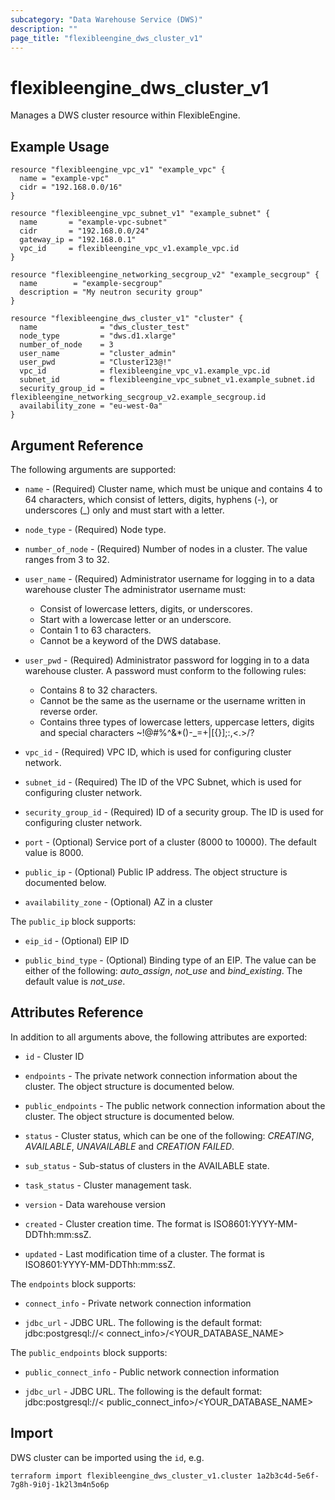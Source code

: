 ```yaml
---
subcategory: "Data Warehouse Service (DWS)"
description: ""
page_title: "flexibleengine_dws_cluster_v1"
---
```


# flexibleengine_dws_cluster_v1

Manages a DWS cluster resource within FlexibleEngine.

## Example Usage

```hcl
resource "flexibleengine_vpc_v1" "example_vpc" {
  name = "example-vpc"
  cidr = "192.168.0.0/16"
}

resource "flexibleengine_vpc_subnet_v1" "example_subnet" {
  name       = "example-vpc-subnet"
  cidr       = "192.168.0.0/24"
  gateway_ip = "192.168.0.1"
  vpc_id     = flexibleengine_vpc_v1.example_vpc.id
}

resource "flexibleengine_networking_secgroup_v2" "example_secgroup" {
  name        = "example-secgroup"
  description = "My neutron security group"
}

resource "flexibleengine_dws_cluster_v1" "cluster" {
  name              = "dws_cluster_test"
  node_type         = "dws.d1.xlarge"
  number_of_node    = 3
  user_name         = "cluster_admin"
  user_pwd          = "Cluster123@!"
  vpc_id            = flexibleengine_vpc_v1.example_vpc.id
  subnet_id         = flexibleengine_vpc_subnet_v1.example_subnet.id
  security_group_id = flexibleengine_networking_secgroup_v2.example_secgroup.id
  availability_zone = "eu-west-0a"
}
```

## Argument Reference

The following arguments are supported:

* `name` - (Required) Cluster name, which must be unique and contains 4 to 64
    characters, which consist of letters, digits, hyphens (-), or underscores
    (_) only and must start with a letter.

* `node_type` - (Required) Node type.

* `number_of_node` - (Required) Number of nodes in a cluster. The value ranges
    from 3 to 32.

* `user_name` - (Required) Administrator username for logging in to a data
    warehouse cluster The administrator username must:
    - Consist of lowercase letters, digits, or underscores.
    - Start with a lowercase letter or an underscore.
    - Contain 1 to 63 characters.
    - Cannot be a keyword of the DWS database.

* `user_pwd` - (Required) Administrator password for logging in to a data
    warehouse cluster. A password must conform to the following rules:
    - Contains 8 to 32 characters.
    - Cannot be the same as the username or the username written in reverse order.
    - Contains three types of lowercase letters, uppercase letters, digits and
      special characters ~!@#%^&*()-_=+|[{}];:,<.>/?

* `vpc_id` - (Required) VPC ID, which is used for configuring cluster network.

* `subnet_id` - (Required) The ID of the VPC Subnet, which is used for configuring cluster network.

* `security_group_id` - (Required) ID of a security group. The ID is used for
    configuring cluster network.

* `port` - (Optional) Service port of a cluster (8000 to 10000). The default
    value is 8000.

* `public_ip` - (Optional) Public IP address. The object structure is documented below.

* `availability_zone` - (Optional) AZ in a cluster

The `public_ip` block supports:

* `eip_id` - (Optional) EIP ID

* `public_bind_type` - (Optional) Binding type of an EIP. The value can be
    either of the following: *auto_assign*, *not_use* and *bind_existing*.
    The default value is *not_use*.

## Attributes Reference

In addition to all arguments above, the following attributes are exported:

* `id` - Cluster ID

* `endpoints` - The private network connection information about the cluster.
    The object structure is documented below.

* `public_endpoints` - The public network connection information about the cluster.
    The object structure is documented below.

* `status` - Cluster status, which can be one of the following: *CREATING*, *AVAILABLE*, *UNAVAILABLE* and *CREATION FAILED*.

* `sub_status` - Sub-status of clusters in the AVAILABLE state.

* `task_status` - Cluster management task.

* `version` - Data warehouse version

* `created` - Cluster creation time. The format is
    ISO8601:YYYY-MM-DDThh:mm:ssZ.

* `updated` - Last modification time of a cluster. The format is
    ISO8601:YYYY-MM-DDThh:mm:ssZ.

The `endpoints` block supports:

* `connect_info` - Private network connection information

* `jdbc_url` - JDBC URL. The following is the default format:
    jdbc:postgresql://< connect_info>/<YOUR_DATABASE_NAME>

The `public_endpoints` block supports:

* `public_connect_info` - Public network connection information

* `jdbc_url` - JDBC URL. The following is the default format:
    jdbc:postgresql://< public_connect_info>/<YOUR_DATABASE_NAME>

## Import

DWS cluster can be imported using the `id`, e.g.

```shell
terraform import flexibleengine_dws_cluster_v1.cluster 1a2b3c4d-5e6f-7g8h-9i0j-1k2l3m4n5o6p
```
